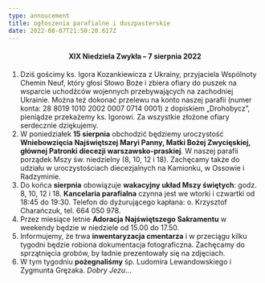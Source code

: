 ```yaml
---
type: annoucement
title: ogłoszenia parafialne i duszpasterskie
date: 2022-08-07T21:50:20.617Z
---
```

<!--StartFragment-->

<h4 style="text-align:center;">XIX Niedziela Zwykła – 7 sierpnia 2022</h4>

1. Dziś gościmy ks. Igora Kozankiewicza z Ukrainy, przyjaciela Wspólnoty Chemin Neuf, który głosi Słowo Boże i zbiera ofiary do puszek na wsparcie uchodźców wojennych przebywających na zachodniej Ukrainie. Można też dokonać przelewu na konto naszej parafii (numer konta: 28 8019 1010 2002 0007 0714 0001) z dopiskiem „Drohobycz”, pieniądze przekażemy ks. Igorowi. Za wszystkie złożone ofiary serdecznie dziękujemy.
2. W poniedziałek **15 sierpnia** obchodzić będziemy uroczystość **Wniebowzięcia Najświętszej Maryi Panny, Matki Bożej Zwycięskiej, głównej Patronki diecezji warszawsko-praskiej**. W naszej parafii porządek Mszy św. niedzielny (8, 10, 12 i 18). Zachęcamy także do udziału w uroczystościach diecezjalnych na Kamionku, w Ossowie i Radzyminie.
3. Do końca **sierpnia** obowiązuje **wakacyjny układ Mszy świętych**: godz. 8, 10, 12 i 18. **Kancelaria parafialna** czynna jest we wtorki i czwartki od 18:45 do 19:30. Telefon do dyżurującego kapłana: o. Krzysztof Charańczuk, tel. 664 050 978.
4. Przez miesiące letnie **Adoracja Najświętszego Sakramentu** w weekendy będzie w niedziele od 15.00 do 17.50.
5. Informujemy, że trwa **inwentaryzacja cmentarza** i w przeciągu kilku tygodni będzie robiona dokumentacja fotograficzna. Zachęcamy do sprzątnięcia grobów, by ładnie prezentowały się na zdjęciach.
6. W tym tygodniu **pożegnaliśmy** śp. Ludomira Lewandowskiego i Zygmunta Gręzaka. *Dobry Jezu*…

<!--EndFragment-->